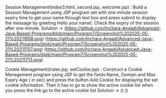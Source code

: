 Session Management(index3.html, second.jsp, welcome.jsp) : Build a Session Management using JSP program set with one minute session expiry time to get
your name through text box and press submit to display the message by greeting Hello your name!.
Check the expiry of the session after one minute.
Solution -> (https://github.com/Inchara-Angadi/Advanced-Java-Based-Programs/blob/main/Program7/Screenshot%202025-05-21%20211658.png)
            (https://github.com/Inchara-Angadi/Advanced-Java-Based-Programs/blob/main/Program7/Screenshot%202025-05-21%20211707.png)
            (https://github.com/Inchara-Angadi/Advanced-Java-Based-Programs/blob/main/Program7/Screenshot%202025-05-21%20211713.png)


Cookie Management(index.jsp, setCookie.jsp) : Construct a Cookie Management program using JSP to get the fields Name, Domain and Max
Expiry Age ( in sec) and press the button Add Cookie for displaying the set cookie information. Then
it has to go to show the active cookie list when you press the link go to the active cookie list
Solution -> ()
            ()
